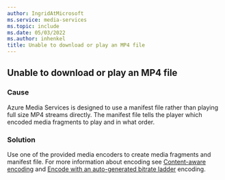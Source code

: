 ```yaml
---
author: IngridAtMicrosoft
ms.service: media-services
ms.topic: include
ms.date: 05/03/2022
ms.author: inhenkel
title: Unable to download or play an MP4 file
---
```


<!-- 2201110050000558, multipe -->

## Unable to download or play an MP4 file

### Cause

Azure Media Services is designed to use a manifest file rather than playing full size MP4 streams directly.  The manifest file tells the player which encoded media fragments to play and in what order.

### Solution

Use one of the provided media encoders to create media fragments and manifest file. For more information about encoding see [Content-aware encoding](../encode-content-aware-concept.md) and [Encode with an auto-generated bitrate ladder](../encode-autogen-bitrate-ladder.md) encoding.
